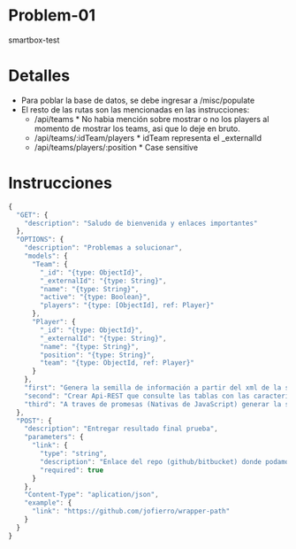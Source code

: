 # Problem-01
smartbox-test

# Detalles
- Para poblar la base de datos, se debe ingresar a /misc/populate
- El resto de las rutas son las mencionadas en las instrucciones:
	- /api/teams	* No habia mención sobre mostrar o no los players al momento de mostrar los teams, asi que lo deje en bruto.
	- /api/teams/:idTeam/players * idTeam representa el _externalId
	- /api/teams/players/:position * Case sensitive

# Instrucciones
```javascript
{
  "GET": {
    "description": "Saludo de bienvenida y enlaces importantes"
  },
  "OPTIONS": {
    "description": "Problemas a solucionar",
    "models": {
      "Team": {
        "_id": "{type: ObjectId}",
        "_externalId": "{type: String}",
        "name": "{type: String}",
        "active": "{type: Boolean}",
        "players": "{type: [ObjectId], ref: Player}"
      },
      "Player": {
        "_id": "{type: ObjectId}",
        "_externalId": "{type: String}",
        "name": "{type: String}",
        "position": "{type: String}",
        "team": "{type: ObjectId, ref: Player}"
      }
    },
    "first": "Genera la semilla de información a partir del xml de la siguiente ruta “https://s3.amazonaws.com/nunchee-fxassets-local/dump.xml”. Para esto debes descargar el xml procesarlo he insertar la información en la base de datos mongodb (Nosotros utilizamos mongoosejs y con el atributo \"_externalId\" mantenemos la relación con los elementos que nos proveen)",
    "second": "Crear Api-REST que consulte las tablas con las caracteristicas de los modelos anteriores, obteniendo todos los equipos en la ruta “/api/teams” y todos los jugadores de un equipo, en la ruta “/api/teams/:idTeam/players” (formato json)",
    "third": "A traves de promesas (Nativas de JavaScript) generar la siguiente secuencia en la ruta “/api/teams/players/:position” (“equipos activos” -> “jugadores de los equipos obtenidos” -> “jugadores en la posicion pasada por la ruta con la información del equipo al que pertenece en el atributo team” en formato json)."
  },
  "POST": {
    "description": "Entregar resultado final prueba",
    "parameters": {
      "link": {
        "type": "string",
        "description": "Enlace del repo (github/bitbucket) donde podamos ver el resultado de la prueba",
        "required": true
      }
    },
    "Content-Type": "aplication/json",
    "example": {
      "link": "https://github.com/jofierro/wrapper-path"
    }
  }
}
```